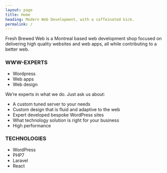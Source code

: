 ```yaml
---
layout: page
title: Home
heading: Modern Web Development, with a caffeinated kick.
permalink: /
---
```


Fresh Brewed Web is a Montreal based web development shop focused on delivering high quality websites and web apps, all while contributing to a better web.

### WWW-EXPERTS

- Wordpress
- Web apps
- Web design

We’re experts in what we do. Just ask us about:

- A custom tuned server to your needs
- Custom design that is fluid and adaptive to the web
- Expert developed bespoke WordPress sites
- What technology solution is right for your business
- High performance

### TECHNOLOGIES

- WordPress
- PHP7
- Laravel
- React
